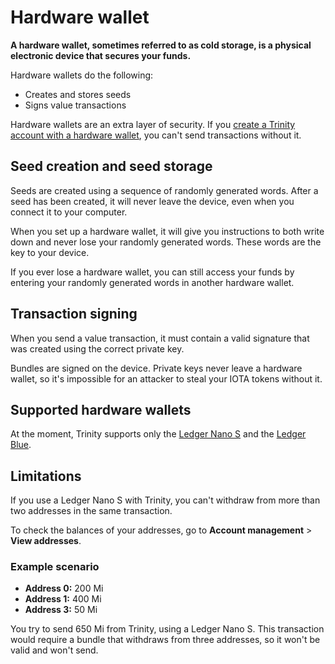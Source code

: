 # Hardware wallet

**A hardware wallet, sometimes referred to as cold storage, is a physical electronic device that secures your funds.**

Hardware wallets do the following:
* Creates and stores seeds
* Signs value transactions

Hardware wallets are an extra layer of security. If you [create a Trinity account with a hardware wallet](https://trinity.iota.org/hardware), you can't send transactions without it.

## Seed creation and seed storage

Seeds are created using a sequence of randomly generated words. After a seed has been created, it will never leave the device, even when you connect it to your computer.

When you set up a hardware wallet, it will give you instructions to both write down and never lose your randomly generated words. These words are the key to your device.

If you ever lose a hardware wallet, you can still access your funds by entering your randomly generated words in another hardware wallet.

## Transaction signing

When you send a value transaction, it must contain a valid signature that was created using the correct private key.

Bundles are signed on the device. Private keys never leave a hardware wallet, so it's impossible for an attacker to steal your IOTA tokens without it.

## Supported hardware wallets

At the moment, Trinity supports only the [Ledger Nano S](https://www.ledger.com/products/ledger-nano-s) and the [Ledger Blue](https://www.ledger.com/products/ledger-blue).

## Limitations

If you use a Ledger Nano S with Trinity, you can't withdraw from more than two addresses in the same transaction.

To check the balances of your addresses, go to **Account management** > **View addresses**.

### Example scenario

* **Address 0:** 200 Mi
* **Address 1:** 400 Mi
* **Address 3:** 50 Mi

You try to send 650 Mi from Trinity, using a Ledger Nano S. This transaction would require a bundle that withdraws from three addresses, so it won't be valid and won't send.



